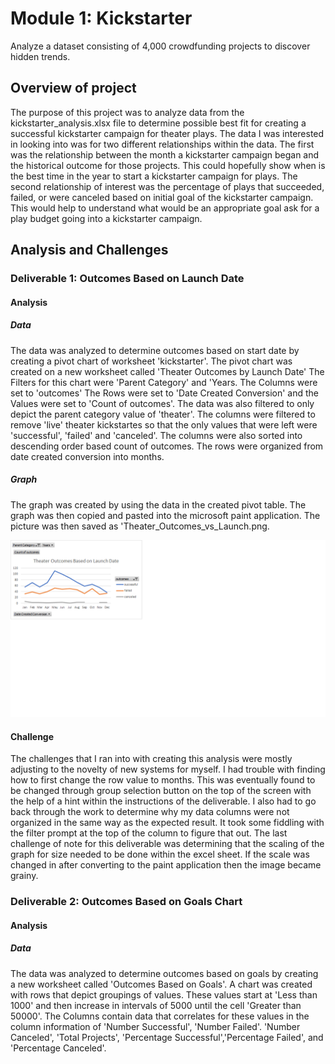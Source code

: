 # Module 1: Kickstarter

Analyze a dataset consisting of 4,000 crowdfunding projects to discover hidden trends.

## Overview of project

The purpose of this project was to analyze data from the kickstarter_analysis.xlsx file to determine possible best fit for creating a successful kickstarter campaign for theater plays. The data I was interested in looking into was for two different relationships within the data. The first was the relationship between the month a kickstarter campaign began and the historical outcome for those projects. This could hopefully show when is the best time in the year to start a kickstarter campaign for plays. The second relationship of interest was the percentage of plays that succeeded, failed, or were canceled based on initial goal of the kickstarter campaign. This would help to understand what would be an appropriate goal ask for a play budget going into a kickstarter campaign.

## Analysis and Challenges

### Deliverable 1: Outcomes Based on Launch Date

#### Analysis

##### Data

The data was analyzed to determine outcomes based on start date by creating a pivot chart of worksheet 'kickstarter'. The pivot chart was created on a new worksheet called 'Theater Outcomes by Launch Date' The Filters for this chart were 'Parent Category' and 'Years. The Columns were set to 'outcomes' The Rows were set to 'Date Created Conversion' and the Values were set to 'Count of outcomes'. The data was also filtered to only depict the parent category value of 'theater'. The columns were filtered to remove 'live' theater kickstartes so that the only values that were left were 'successful', 'failed' and 'canceled'. The columns were also sorted into descending order based count of outcomes. The rows were organized from date created conversion into months.

##### Graph

The graph was created by using the data in the created pivot table. The graph was then copied and pasted into the microsoft paint application. The picture was then saved as 'Theater_Outcomes_vs_Launch.png. 

![Launch Date Pivot](https://github.com/drewabramo12/working_with_excel/blob/main/Theater_Outcomes_vs_Launch.png)

#### Challenge

The challenges that I ran into with creating this analysis were mostly adjusting to the novelty of new systems for myself. I had trouble with finding how to first change the row value to months. This was eventually found to be changed through group selection button on the top of the screen with the help of a hint within the instructions of the deliverable. I also had to go back through the work to determine why my data columns were not organized in the same way as the expected result. It took some fiddling with the filter prompt at the top of the column to figure that out. The last challenge of note for this deliverable was determining that the scaling of the graph for size needed to be done within the excel sheet. If the scale was changed in after converting to the paint application then the image became grainy.

### Deliverable 2: Outcomes Based on Goals Chart

#### Analysis

##### Data

The data was analyzed to determine outcomes based on goals by creating a new worksheet called 'Outcomes Based on Goals'. A chart was created with rows that depict groupings of values. These values start at 'Less than 1000' and then increase in intervals of 5000 until the cell 'Greater than 50000'. The Columns contain data that correlates for these values in the column information of 'Number Successful', 'Number Failed'. 'Number Canceled', 'Total Projects', 'Percentage Successful','Percentage Failed', and 'Percentage Canceled'.